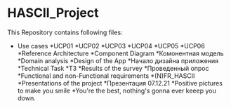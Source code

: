# HASCII_Project
This Repository contains following files:
* Use cases
  *UCP01 
  *UCP02
  *UCP03
  *UCP04
  *UCP05
  *UCP06
*Reference Architecture
*Component Diagram
  *Комонентная модель
*Domain analysis
*Design of the App
  *Начало дизайна приложения
*Technical Task
  *ТЗ
*Results of the survey
  *Проведенный опрос
*Functional and non-Functional requirements
  *(N)FR_HASCII
*Presentations of the project
  *Презентация 07.12.21
*Positive pictures to make you smile
  *You're the best, nothing's gonna ever keeep you down.
